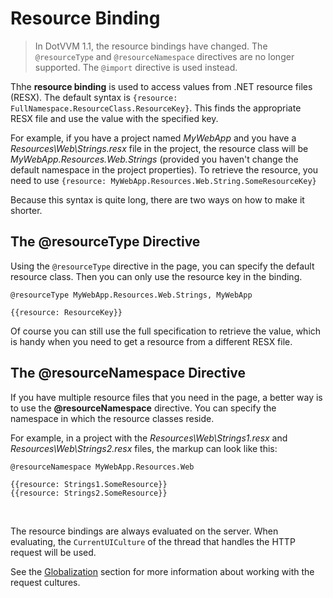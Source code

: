 # Resource Binding

> In DotVVM 1.1, the resource bindings have changed. The `@resourceType` and `@resourceNamespace` directives are no longer supported. The `@import` directive is used instead.

Thhe **resource binding** is used to access values from .NET resource files (RESX). The default syntax is `{resource: FullNamespace.ResourceClass.ResourceKey}`. 
This finds the appropriate RESX file and use the value with the specified key.

For example, if you have a project named *MyWebApp* and you have a *Resources\Web\Strings.resx* file in the project, the resource class will 
be *MyWebApp.Resources.Web.Strings* (provided you haven't change the default namespace in the project properties). To retrieve the resource, you need
to use `{resource: MyWebApp.Resources.Web.String.SomeResourceKey}`

Because this syntax is quite long, there are two ways on how to make it shorter.

## The @resourceType Directive

Using the `@resourceType` directive in the page, you can specify the default resource class. Then you can only use the resource key in the binding.

```DOTHTML
@resourceType MyWebApp.Resources.Web.Strings, MyWebApp

{{resource: ResourceKey}}
```

Of course you can still use the full specification to retrieve the value, which is handy when you need to get a resource from a different RESX file.

## The @resourceNamespace Directive

If you have multiple resource files that you need in the page, a better way is to use the **@resourceNamespace** directive.
You can specify the namespace in which the resource classes reside.

For example, in a project with the *Resources\Web\Strings1.resx* and *Resources\Web\Strings2.resx* files, the markup can look like this:

```DOTHTML
@resourceNamespace MyWebApp.Resources.Web

{{resource: Strings1.SomeResource}}
{{resource: Strings2.SomeResource}}
```

<br />

 The resource bindings are always evaluated on the server. When evaluating, the `CurrentUICulture` of the thread that handles the HTTP request will be used. 
 
 See the [Globalization](/docs/tutorials/basics-globalization/{branch}) section for more information about working with the request cultures.

